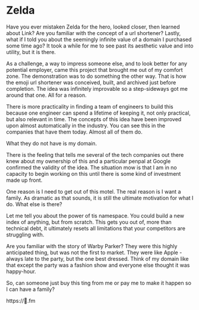 # Zelda

Have you ever mistaken Zelda for the hero, looked closer, then learned about Link? Are you familiar with the concept of a url shortener? Lastly, what if I told you about the seemingly infinite value of a domain I purchased some time ago? It took a while for me to see past its aesthetic value and into utility, but it is there.

As a challenge, a way to impress someone else, and to look better for any potential employer, came this project that brought me out of my comfort zone. The demonstration was to do something the other way. That is how the emoji url shortener was conceived, built, and archived just before completion. The idea was infinitely improvable so a step-sideways got me around that one. All for a reason.

There is more practicality in finding a team of engineers to build this because one engineer can spend a lifetime of keeping it, not only practical, but also relevant in time. The concepts of this idea have been improved upon almost automatically in the industry. You can see this in the companies that have them today. Almost all of them do.

What they do not have is my domain.

There is the feeling that tells me several of the tech companies out there knew about my ownership of this and a particular penpal at Google confirmed the validity of the idea. The situation mow is that I am in no capacity to begin working on this until there is some kind of investment made up front.

One reason is I need to get out of this motel. The real reason is I want a family. As dramatic as that sounds, it is still the ultimate motivation for what I do. What else is there?

Let me tell you about the power of tis namespace. You could build a new index of anything, but from scratch. This gets you out of, more than technical debt, it ultimately resets all limitations that your competitors are struggling with.

Are you familiar with the story of Warby Parker? They were this highly anticipated thing, but was not the first to market. They were like Apple - always late to the party, but the one best dressed. Think of my domain like that except the party was a fashion show and everyone else thought it was happy-hour.

So, can someone just buy this ting from me or pay me to make it happen so I can have a family?

https://🔗.fm